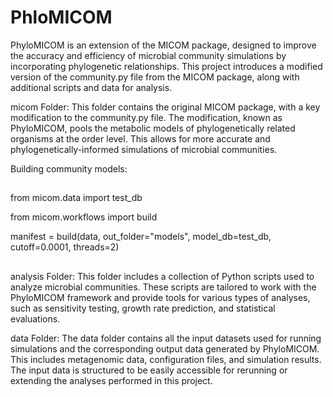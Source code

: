 # PhloMICOM
PhyloMICOM is an extension of the MICOM package, designed to improve the accuracy and efficiency of microbial community simulations by incorporating phylogenetic relationships. This project introduces a modified version of the community.py file from the MICOM package, along with additional scripts and data for analysis.

micom Folder:
This folder contains the original MICOM package, with a key modification to the community.py file. The modification, known as PhyloMICOM, pools the metabolic models of phylogenetically related organisms at the order level. This allows for more accurate and phylogenetically-informed simulations of microbial communities.

Building community models:
##
<tab><tab>from micom.data import test_db

from micom.workflows import build

manifest = build(data, out_folder="models", model_db=test_db, cutoff=0.0001, threads=2)
##


analysis Folder:
This folder includes a collection of Python scripts used to analyze microbial communities. These scripts are tailored to work with the PhyloMICOM framework and provide tools for various types of analyses, such as sensitivity testing, growth rate prediction, and statistical evaluations.

data Folder:
The data folder contains all the input datasets used for running simulations and the corresponding output data generated by PhyloMICOM. This includes metagenomic data, configuration files, and simulation results. The input data is structured to be easily accessible for rerunning or extending the analyses performed in this project.
